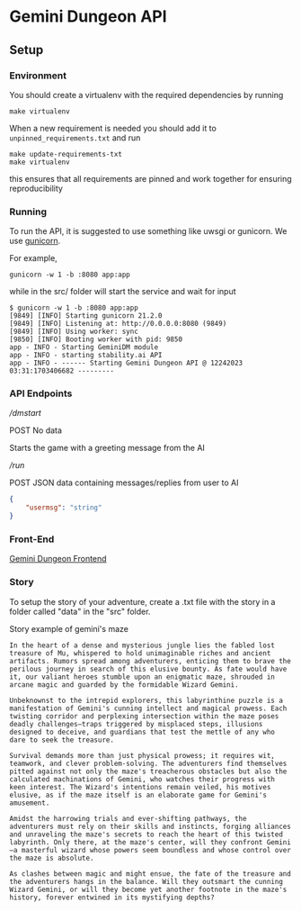 # Gemini Dungeon API

## Setup
### Environment

You should create a virtualenv with the required dependencies by running
```
make virtualenv
```

When a new requirement is needed you should add it to `unpinned_requirements.txt` and run
```
make update-requirements-txt
make virtualenv
```
this ensures that all requirements are pinned and work together for ensuring reproducibility

### Running

To run the API, it is suggested to use something like uwsgi or gunicorn. We use [gunicorn](https://docs.gunicorn.org/en/stable/run.html).

For example,

```console
gunicorn -w 1 -b :8080 app:app
```

while in the src/ folder will start the service and wait for input

```console
$ gunicorn -w 1 -b :8080 app:app
[9849] [INFO] Starting gunicorn 21.2.0
[9849] [INFO] Listening at: http://0.0.0.0:8080 (9849)
[9849] [INFO] Using worker: sync
[9850] [INFO] Booting worker with pid: 9850
app - INFO - Starting GeminiDM module
app - INFO - starting stability.ai API
app - INFO - ------ Starting Gemini Dungeon API @ 12242023 03:31:1703406682 ---------
```

### API Endpoints

*/dmstart*

POST
No data

Starts the game with a greeting message from the AI

*/run*

POST
JSON data containing messages/replies from user to AI

```json
{
    "usermsg": "string"
}
```

### Front-End
[Gemini Dungeon Frontend](https://github.com/shamantechnology/gemini-dungeon)

### Story

To setup the story of your adventure, create a .txt file with the story in a folder called "data" in the "src" folder. 

Story example of gemini's maze

```
In the heart of a dense and mysterious jungle lies the fabled lost treasure of Mu, whispered to hold unimaginable riches and ancient artifacts. Rumors spread among adventurers, enticing them to brave the perilous journey in search of this elusive bounty. As fate would have it, our valiant heroes stumble upon an enigmatic maze, shrouded in arcane magic and guarded by the formidable Wizard Gemini.

Unbeknownst to the intrepid explorers, this labyrinthine puzzle is a manifestation of Gemini's cunning intellect and magical prowess. Each twisting corridor and perplexing intersection within the maze poses deadly challenges—traps triggered by misplaced steps, illusions designed to deceive, and guardians that test the mettle of any who dare to seek the treasure.

Survival demands more than just physical prowess; it requires wit, teamwork, and clever problem-solving. The adventurers find themselves pitted against not only the maze's treacherous obstacles but also the calculated machinations of Gemini, who watches their progress with keen interest. The Wizard's intentions remain veiled, his motives elusive, as if the maze itself is an elaborate game for Gemini's amusement.

Amidst the harrowing trials and ever-shifting pathways, the adventurers must rely on their skills and instincts, forging alliances and unraveling the maze's secrets to reach the heart of this twisted labyrinth. Only there, at the maze's center, will they confront Gemini—a masterful wizard whose powers seem boundless and whose control over the maze is absolute.

As clashes between magic and might ensue, the fate of the treasure and the adventurers hangs in the balance. Will they outsmart the cunning Wizard Gemini, or will they become yet another footnote in the maze's history, forever entwined in its mystifying depths?
```